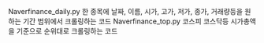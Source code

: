 
Naverfinance_daily.py 한 종목에 날짜, 이름, 시가, 고가, 저가, 종가, 거래량등을 원하는 기간 범위에서 크롤링하는 코드
Naverfinance_top.py 코스피 코스닥등 시가총액을 기준으로 순위대로 크롤링하는 코드
